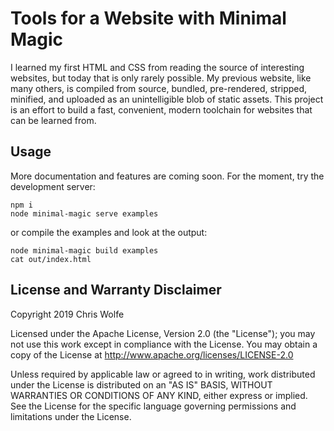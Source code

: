 # Tools for a Website with Minimal Magic

I learned my first HTML and CSS from reading the source of interesting websites,
but today that is only rarely possible. My previous website, like many others,
is compiled from source, bundled, pre-rendered, stripped, minified, and uploaded
as an unintelligible blob of static assets. This project is an effort to build
a fast, convenient, modern toolchain for websites that can be learned from.

## Usage

More documentation and features are coming soon. For the moment, try the
development server:

```
npm i
node minimal-magic serve examples
```

or compile the examples and look at the output:

```
node minimal-magic build examples
cat out/index.html
```

## License and Warranty Disclaimer

Copyright 2019 Chris Wolfe

Licensed under the Apache License, Version 2.0 (the "License");
you may not use this work except in compliance with the License.
You may obtain a copy of the License at
http://www.apache.org/licenses/LICENSE-2.0

Unless required by applicable law or agreed to in writing, work
distributed under the License is distributed on an "AS IS" BASIS,
WITHOUT WARRANTIES OR CONDITIONS OF ANY KIND, either express or implied.
See the License for the specific language governing permissions and
limitations under the License.
